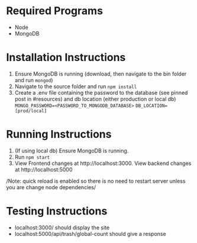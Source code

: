 # Required Programs

- Node
- MongoDB

# Installation Instructions

1. Ensure MongoDB is running (download, then navigate to the bin folder and run `mongod`)
2. Navigate to the source folder and run `npm install`
3. Create a .env file containing the password to the database (see pinned post
   in #resources) and db location (either production or local db)
   `MONGO_PASSWORD=<PASSWORD_TO_MONGODB_DATABASE>`
   `DB_LOCATION=[prod/local]`

# Running Instructions

1. (If using local db) Ensure MongoDB is running.
2. Run `npm start`
3. View Frontend changes at http://localhost:3000. View backend changes at http://localhost:5000

/Note: quick reload is enabled so there is no need to restart server unless you
are change node dependencies/

# Testing Instructions

- localhost:3000/ should display the site
- localhost:5000/api/trash/global-count should give a response
